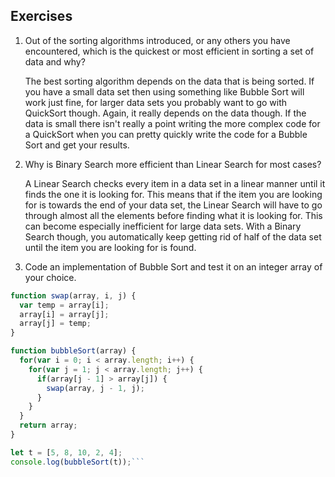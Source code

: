 ## Exercises

1. Out of the sorting algorithms introduced, or any others you have encountered, which is the quickest or most efficient in sorting a set of data and why?

    The best sorting algorithm depends on the data that is being sorted. If you have a small data set then using something like Bubble Sort will work just fine, for larger data sets you probably want to go with QuickSort though. Again, it really depends on the data though. If the data is small there isn't really a point writing the more complex code for a QuickSort when you can pretty quickly write the code for a Bubble Sort and get your results.

2. Why is Binary Search more efficient than Linear Search for most cases?

    A Linear Search checks every item in a data set in a linear manner until it finds the one it is looking for. This means that if the item you are looking for is towards the end of your data set, the Linear Search will have to go through almost all the elements before finding what it is looking for. This can become especially inefficient for large data sets. With a Binary Search though, you automatically keep getting rid of half of the data set until the item you are looking for is found.

3. Code an implementation of Bubble Sort and test it on an integer array of your choice.

```javascript
function swap(array, i, j) {
  var temp = array[i];
  array[i] = array[j];
  array[j] = temp;
}

function bubbleSort(array) {
  for(var i = 0; i < array.length; i++) {
    for(var j = 1; j < array.length; j++) {
      if(array[j - 1] > array[j]) {
        swap(array, j - 1, j);
      }
    }
  }
  return array;
}

let t = [5, 8, 10, 2, 4];
console.log(bubbleSort(t));```
